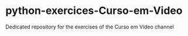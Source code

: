 # python-exercices-Curso-em-Video
Dedicated repository for the exercises of the Curso em Vídeo channel
